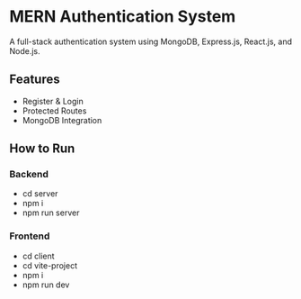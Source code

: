 # MERN Authentication System

A full-stack authentication system using MongoDB, Express.js, React.js, and Node.js.

## Features
- Register & Login
- Protected Routes
- MongoDB Integration

## How to Run
### Backend
 - cd server
 - npm i
 - npm run server



### Frontend
- cd client
- cd vite-project
- npm i
- npm run dev
